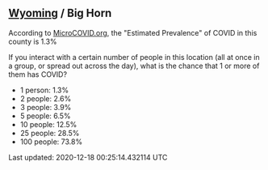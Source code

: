 
## [Wyoming](/united-states/wyoming) / Big Horn

According to [MicroCOVID.org](http://microcovid.org),
the "Estimated Prevalence" of COVID in this county is 1.3%

If you interact with a certain number of people in this location
(all at once in a group, or spread out across the day), what is the chance that
1 or more of them has COVID?

- 1 person: 1.3%
- 2 people: 2.6%
- 3 people: 3.9%
- 5 people: 6.5%
- 10 people: 12.5%
- 25 people: 28.5%
- 100 people: 73.8%

Last updated: 2020-12-18 00:25:14.432114 UTC

